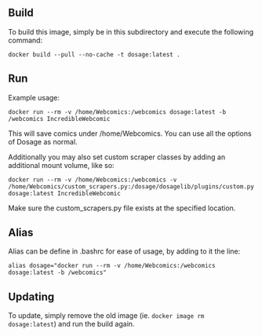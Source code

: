 ## Build

To build this image, simply be in this subdirectory and execute the following command:

```docker build --pull --no-cache -t dosage:latest .```


## Run
Example usage:

```docker run --rm -v /home/Webcomics:/webcomics dosage:latest -b /webcomics IncredibleWebcomic```

This will save comics under /home/Webcomics.
You can use all the options of Dosage as normal.

Additionally you may also set custom scraper classes by adding an additional mount volume, like so:

```docker run --rm -v /home/Webcomics:/webcomics -v /home/Webcomics/custom_scrapers.py:/dosage/dosagelib/plugins/custom.py dosage:latest IncredibleWebcomic```

Make sure the custom_scrapers.py file exists at the specified location.

## Alias
Alias can be define in .bashrc for ease of usage, by adding to it the line:

```alias dosage="docker run --rm -v /home/Webcomics:/webcomics dosage:latest -b /webcomics"```

## Updating

To update, simply remove the old image (ie. ```docker image rm dosage:latest```) and run the build again.
